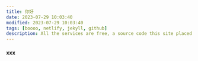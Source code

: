 ```yaml
---
title: 你好
date: 2023-07-29 10:03:40 
modified: 2023-07-29 10:03:40 
tags: [boooo, netlify, jekyll, github]
description: All the services are free, a source code this site placed on github repository and intergration with netlify service, another service that you can use is github page for hosting your own static site.
---
```

#### xxx



